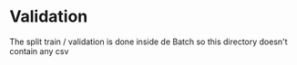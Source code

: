 # Validation
The split train / validation is done inside de Batch so this directory doesn't contain any csv